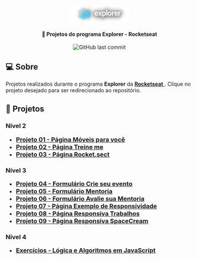 <div align="center">
  <img alt="Logo Explorer" title="Explorer" src="./assets/Logo2-sombra.png">
</div>
	
<h4 align="center"> 
	🚀 Projetos do programa Explorer - Rocketseat
</h4>

<div align="center">
  
  <img alt="GitHub last commit" src="https://img.shields.io/github/last-commit/LauriRodrigues/Projetos-Explorer/main?color=1280bf&style=plastic">
 
</div>

<h2 align=left> 💻 Sobre </h3>
<p> Projetos realizados durante o programa <strong>Explorer</strong> da <a href="https://www.rocketseat.com.br/"> <strong>Rocketseat</strong> </a>. Clique no projeto desejado para ser redirecionado ao repositório.<p>
  
<h2 align=left> 🚀 Projetos </h3>

<h3 align=left> Nível 2
<ul>
  <li><a href="https://github.com/LauriRodrigues/Page-Moveis-para-voce"> Projeto 01 - Página Móveis para você </a></li>
  <li><a href="https://github.com/LauriRodrigues/Page-Treine-me"> Projeto 02 - Página Treine me </a></li>
  <li><a href="https://github.com/LauriRodrigues/Page-Rocket.sect"> Projeto 03 - Página Rocket.sect </a></li>
</ul>

<h3 align=left> Nível 3
<ul>
  <li><a href="https://github.com/LauriRodrigues/Form-Crie-seu-evento"> Projeto 04 - Formulário Crie seu evento </a></li>
  <li><a href="https://github.com/LauriRodrigues/Form-Mentoria"> Projeto 05 - Formulário Mentoria </a></li>
  <li><a href="https://github.com/LauriRodrigues/Form-Avalie-sua-mentoria"> Projeto 06 - Formulário Avalie sua Mentoria </a></li>
  <li><a href="https://github.com/LauriRodrigues/Page-Exemplo-de-Responsividade"> Projeto 07 - Página Exemplo de Responsividade </a></li>
  <li><a href="https://github.com/LauriRodrigues/Page-Responsiva-Trabalhos"> Projeto 08 - Página Responsiva Trabalhos </a></li>
  <li><a href="https://github.com/LauriRodrigues/Page-Responsiva-SpaceCream"> Projeto 09 - Página Responsiva SpaceCream </a></li>
</ul>

<h3 align=left> Nível 4
<ul>
  <li><a href="https://github.com/LauriRodrigues/Logica-e-algoritmos-em-JS"> Exercícios - Lógica e Algoritmos em JavaScript </a></li>
</ul>
